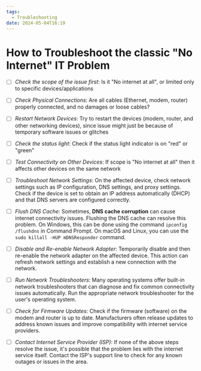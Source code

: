```yaml
---
tags:
  - Troubleshooting
date: 2024-05-04T16:19
---
```

<!-- 2024-05-04-1619 (May 04, 2024 04:19:16 PM) -->

# How to Troubleshoot the classic "No Internet" IT Problem

- [ ] *Check the scope of the issue first*: Is it "No internet at all", or limited only to specific devices/applications

- [ ] *Check Physical Connections*: Are all cables (Ethernet, modem, router) properly connected, and no damages or loose cables? 

- [ ] *Restart Network Devices*: Try to restart the devices (modem, router, and other networking devices), since issue might just be because of temporary software issues or glitches
- [ ] *Check the status light*: Check if the status light indicator is on "red" or "green"

- [ ] *Test Connectivity on Other Devices*: If scope is "No internet at all" then it affects other devices on the same network

- [ ] *Troubleshoot Network Settings*: On the affected device, check network settings such as IP configuration, DNS settings, and proxy settings. Check if the device is set to obtain an IP address automatically (DHCP) and that DNS servers are configured correctly.

- [ ] *Flush DNS Cache*: Sometimes, **DNS cache corruption** can cause internet connectivity issues. Flushing the DNS cache can resolve this problem. On Windows, this can be done using the command `ipconfig /flushdns` in Command Prompt. On macOS and Linux, you can use the `sudo killall -HUP mDNSResponder` command.

- [ ] *Disable and Re-enable Network Adapter*: Temporarily disable and then re-enable the network adapter on the affected device. This action can refresh network settings and establish a new connection with the network.

- [ ] *Run Network Troubleshooters*: Many operating systems offer built-in network troubleshooters that can diagnose and fix common connectivity issues automatically. Run the appropriate network troubleshooter for the user's operating system.

- [ ] *Check for Firmware Updates*: Check if the firmware (software) on the modem and router is up to date. Manufacturers often release updates to address known issues and improve compatibility with internet service providers.

- [ ] *Contact Internet Service Provider (ISP)*: If none of the above steps resolve the issue, it's possible that the problem lies with the internet service itself. Contact the ISP's support line to check for any known outages or issues in the area.
